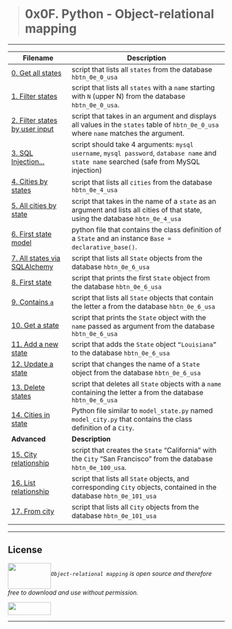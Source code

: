 > # 0x0F. Python - Object-relational mapping
---
| **Filename** | **Description** |
|---|---|
| [0. Get all states](./0-select_states.py) | script that lists all `states` from the database `hbtn_0e_0_usa`  |
| [1. Filter states](./1-filter_states.py) | script that lists all `states` with a `name` starting with `N` (upper N) from the database `hbtn_0e_0_usa`.  |
| [2. Filter states by user input ](./2-my_filter_states.py) | script that takes in an argument and displays all values in the `states` table of `hbtn_0e_0_usa` where `name` matches the argument.  |
| [3. SQL Injection... ](./3-my_safe_filter_states.py) | script should take 4 arguments: `mysql username`, `mysql password`, `database name` and `state name` searched (safe from MySQL injection)  |
| [4. Cities by states](./4-cities_by_state.py) | script that lists all `cities` from the database `hbtn_0e_4_usa`  |
| [5. All cities by state](./5-filter_cities.py) | script that takes in the name of a `state` as an argument and lists all cities of that state, using the database `hbtn_0e_4_usa`  |
| [6. First state model ](./model_state.py) | python file that contains the class definition of a `State` and an instance `Base = declarative_base()`.  |
| [7. All states via SQLAlchemy](./7-model_state_fetch_all.py) | script that lists all `State` objects from the database `hbtn_0e_6_usa`  |
| [8. First state](./8-model_state_fetch_first.py) | script that prints the first `State` object from the database `hbtn_0e_6_usa` |
| [9. Contains `a` ](./9-model_state_filter_a.py) | script that lists all `State` objects that contain the letter a from the database `hbtn_0e_6_usa`  |
| [10. Get a state](./10-model_state_my_get.py) | script that prints the `State` object with the `name` passed as argument from the database `hbtn_0e_6_usa`  |
| [11. Add a new state](./11-model_state_insert.py) | script that adds the `State` object `“Louisiana”` to the database `hbtn_0e_6_usa` |
| [12. Update a state](./12-model_state_update_id_2.py) | script that changes the name of a `State` object from the database `hbtn_0e_6_usa`  |
| [13. Delete states](./13-model_state_delete_a.py) | script that deletes all `State` objects with a `name` containing the letter a from the database `hbtn_0e_6_usa`  |
| [14. Cities in state](./14-model_city_fetch_by_state.py) | Python file similar to `model_state.py` named `model_city.py` that contains the class definition of a `City`.  |
| **Advanced** | **Description** |
| [15. City relationship](./100-relationship_states_cities.py) | script that creates the `State` “California” with the `City` “San Francisco” from the database `hbtn_0e_100_usa`.  |
| [16. List relationship](./101-relationship_states_cities_list.py) | script that lists all `State` objects, and corresponding `City` objects, contained in the database `hbtn_0e_101_usa`  |
| [17. From city](./102-relationship_cities_states_list.py) | script that lists all `City` objects from the database `hbtn_0e_101_usa`  |
|   |   |
---
## License
*<a href="url"><img src="https://cdn4.iconfinder.com/data/icons/logos-3/181/MySQL-512.png" align="middle" width="100" height="60"></a>`Object-relational mapping` is open source and therefore free to download and use without permission.*

<a href="url"><img src="https://www.holbertonschool.com/holberton-logo.png" align="middle" width="100" height="30"></a>

---


